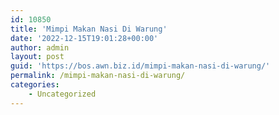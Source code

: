 ```yaml
---
id: 10850
title: 'Mimpi Makan Nasi Di Warung'
date: '2022-12-15T19:01:28+00:00'
author: admin
layout: post
guid: 'https://bos.awn.biz.id/mimpi-makan-nasi-di-warung/'
permalink: /mimpi-makan-nasi-di-warung/
categories:
    - Uncategorized
---
```


